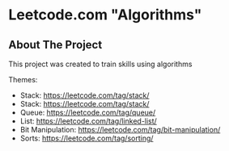 # Leetcode.com "Algorithms"

<!-- ABOUT THE PROJECT -->
## About The Project

This project was created to train skills using algorithms

Themes:
* Stack: https://leetcode.com/tag/stack/
* Stack: https://leetcode.com/tag/stack/
* Queue: https://leetcode.com/tag/queue/
* List: https://leetcode.com/tag/linked-list/
* Bit Manipulation: https://leetcode.com/tag/bit-manipulation/
* Sorts: https://leetcode.com/tag/sorting/
